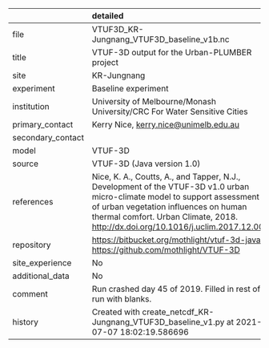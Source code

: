 |                   | detailed                                                                                                                                                                                                                                               |
|:------------------|:-------------------------------------------------------------------------------------------------------------------------------------------------------------------------------------------------------------------------------------------------------|
| file              | VTUF3D_KR-Jungnang_VTUF3D_baseline_v1b.nc                                                                                                                                                                                                              |
| title             | VTUF-3D output for the Urban-PLUMBER project                                                                                                                                                                                                           |
| site              | KR-Jungnang                                                                                                                                                                                                                                            |
| experiment        | Baseline experiment                                                                                                                                                                                                                                    |
| institution       | University of Melbourne/Monash University/CRC For Water Sensitive Cities                                                                                                                                                                               |
| primary_contact   | Kerry Nice, kerry.nice@unimelb.edu.au                                                                                                                                                                                                                  |
| secondary_contact |                                                                                                                                                                                                                                                        |
| model             | VTUF-3D                                                                                                                                                                                                                                                |
| source            | VTUF-3D (Java version 1.0)                                                                                                                                                                                                                             |
| references        | Nice, K. A., Coutts, A., and Tapper, N.J., Development of the VTUF-3D v1.0 urban micro-climate model to support assessment of urban vegetation influences on human thermal comfort. Urban Climate, 2018. http://dx.doi.org/10.1016/j.uclim.2017.12.008 |
| repository        | https://bitbucket.org/mothlight/vtuf-3d-java/ https://github.com/mothlight/VTUF-3D                                                                                                                                                                     |
| site_experience   | No                                                                                                                                                                                                                                                     |
| additional_data   | No                                                                                                                                                                                                                                                     |
| comment           | Run crashed day 45 of 2019. Filled in rest of run with blanks.                                                                                                                                                                                         |
| history           | Created with create_netcdf_KR-Jungnang_VTUF3D_baseline_v1.py at 2021-07-07 18:02:19.586696                                                                                                                                                             |
